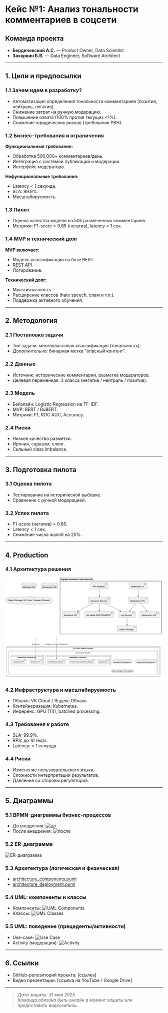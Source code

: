 # Кейс №1: Анализ тональности комментариев в соцсети  
## Команда проекта
- **Бердичевский А.С.** — Product Owner, Data Scientist  
- **Захаркин Б.В.** — Data Engineer, Software Architect  

---

## 1. Цели и предпосылки

### 1.1 Зачем идем в разработку?
- Автоматизация определения тональности комментариев (позитив, нейтраль, негатив).
- Снижение затрат на ручную модерацию.
- Повышение охвата (100% против текущих <1%).
- Снижение юридических рисков (требования РКН).

### 1.2 Бизнес-требования и ограничения

**Функциональные требования:**
- Обработка 500,000+ комментариев/день.
- Интеграция с системой публикаций и модерации.
- Интерфейс модератора.

**Нефункциональные требования:**
- Latency < 1 секунда.
- SLA: 99.9%.
- Масштабируемость.

### 1.3 Пилот

- Оценка качества модели на 50k размеченных комментариев.
- Метрики: F1-score > 0.85 (негатив), latency < 1 сек.

### 1.4 MVP и технический долг

**MVP включает:**
- Модель классификации на базе BERT.
- REST API.
- Логирование.

**Технический долг:**
- Мультиязычность.
- Расширение классов (hate speech, спам и т.п.).
- Поддержка активного обучения.

---

## 2. Методология

### 2.1 Постановка задачи
- Тип задачи: многоклассовая классификация (тональность).
- Дополнительно: бинарная метка "опасный контент".

### 2.2 Данные
- Источник: исторические комментарии, разметка модераторов.
- Целевая переменная: 3 класса (негатив / нейтраль / позитив).

### 2.3 Модель
- Бейзлайн: Logistic Regression на TF-IDF.
- MVP: BERT / RuBERT.
- Метрики: F1, ROC AUC, Accuracy.

### 2.4 Риски
- Низкое качество разметки.
- Ирония, сарказм, сленг.
- Сильный class imbalance.

---

## 3. Подготовка пилота

### 3.1 Оценка пилота
- Тестирование на исторической выборке.
- Сравнение с ручной модерацией.

### 3.2 Успех пилота
- F1-score (негатив) > 0.85.
- Latency < 1 сек.
- Снижение числа жалоб на 25%.

---

## 4. Production

### 4.1 Архитектура решения

![Архитектура 1](diagrams/architecture_components.png)  
![Архитектура 2](diagrams/architecture_deployment.png)

### 4.2 Инфраструктура и масштабируемость
- Облако: VK Cloud / Яндекс.Облако.
- Контейнеризация: Kubernetes.
- Инференс: GPU (T4), batched processing.

### 4.3 Требования к работе
- SLA: 99.9%.
- RPS: до 10 req/s.
- Latency: < 1 секунда.

### 4.4 Риски
- Изменение пользовательского языка.
- Сложности интерпретации результатов.
- Давление со стороны регуляторов.

---

## 5. Диаграммы

### 5.1 BPMN-диаграммы бизнес-процессов

- До внедрения: ![до](diagrams/bpmn_before.png)
- После внедрения: ![после](diagrams/bpmn_after.png)

### 5.2 ER-диаграмма

![ER-диаграмма](diagrams/er.png)

### 5.3 Архитектура (логическая и физическая)

- [architecture_components.puml](diagrams/architecture_components.puml)
- [architecture_deployment.puml](diagrams/architecture_deployment.puml)

### 5.4 UML: компоненты и классы

- Компоненты: ![UML Components](diagrams/uml_components.png)
- Классы: ![UML Classes](diagrams/uml_classes.png)

### 5.5 UML: поведение (прецеденты/активности)

- Use-case: ![Use Case](diagrams/use_case.png)
- Activity (модерация): ![Activity](diagrams/activity.png)

---

## 6. Ссылки

- GitHub-репозиторий проекта: [ссылка]
- Видео презентации: [ссылка на YouTube / Google Drive]

---

> _Дата защиты: 31 мая 2025._  
> _Команда обязана быть онлайн в момент защиты или предоставить видеозапись._

